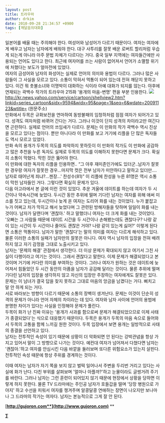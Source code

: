 ```yaml
---
layout: post
title: 트라우마
author: drkim
date: 2010-09-28 21:34:57 +0900
tags: [깨달음의대화]
---
```

  
일본어를 배울 때는 주의해야 한다. 여성어와 남성어가 다르기 때문이다. 여자는 여자에게 배우고 남자는 남자에게 배워야 한다. 대구 사투리를 잘못 배운 로버트 할리처럼 우습게 되는게 아니라 아주 문법 자체가 다르다는 거다. 중국 일부 지역에는 여자들간에만 사용되는 언어도 있다고 한다. 최근에 여자어를 쓰는 사람이 없어져서 언어가 소멸할 위기에 처했다는 보도가 얼마전에 있었다.   
 여자의 금성어와 남자의 화성어는 실제로 언어의 의미와 용법이 다르다. 그러나 많은 사람들이 그 사실을 모르고 있다. 소통이 막혀서 먹통이 되어 있는데 전혀 깨닫지 못하고 있다. 이건 뭐 촛불소녀와 이명박이 대화하는 식이라 아예 대화가 되지를 않는다. 야후에 연재되는 곽백수 작가의 트라우마 215화 '용개의 마음-변명' 편을 부분 인용한다.   ![](http://gujoron.com/xe//files/attach/images/198/898/115/20100920080944702673239.jpg)   
 http://kr.news.yahoo.com/service/cartoon/shellview2.htm?linkid=series_cartoon&sidx=9594&widx=95&page=1&seq=6&wdate=20091123&wtitle= (원문주소)   
 만화에서 두목은 규화보전을 연마하여 동방불패의 임청하처럼 점점 여자가 되어가고 있다. 성격도 여자처럼 바뀌어 간다는 거다. 그러나 이것이 단지 성격의 차이라고만 여긴다면 곤란하다. 실제로 언어의 쓰임새가 다르다. 문제는 이 만화의 작가 곽백수 역시 진상을 모르고 있다는 점이다. 뿐만 아니다라 이 만화를 보고 거기에 리플을 단 많은 독자들도 역시 모르고 있었다.    
 만화 속의 용개가 두목의 의도를 파악하지 못하듯이 이 만화의 작가도 이 만화에 공감하고 많은 추천을 누른 독자도 실제로 두목의 의도를 이해하지 못한다면 문제가 크다. 확실히 소통이 막혔다. 막힌 것은 뚫어야 한다.   
 이 만화에 대한 독자의 리플을 인용하면.. “그 야후 재미존인가에도 있더군..남자가 잘못한 경우랑 여자가 잘못한 경우...마지막 컷은 전부 남자가 미안하다고 말하고 있더만....남자로 태어난게 죄냐?...젠장...' 찬성수(81)” 이 리플에 찬성을 누른 81명은 역시 소통이 막힌 남자들인 거다. 그렇다면 확실히 문제가 있다.    
 다음 아고라에서 본 글에 이런 것이 있었다. 추운 겨울에 데이트를 하는데 여자가 두 시간이나 약속시간에 늦었다. 두시간 동안 추위에 떨며 기다린 남자는 여자를 위해 애써 미소를 짓고 있는데, 두시간이나 늦게 온 여자는 도리어 화를 내는 것이었다. 누가 붙잡고 누가 어쩌고 차가 막히고 해서 늦었다며 그 관련된 방해자들을 탓하며 일일이 화를 내는 것이다. 남자가 달랜다며 '괜찮아.' 하고 말했더니 여자는 더 크게 화를 내는 것이었다. '오빠는 그 사람들 때문에 데이트 시간을 두 시간이나 손해봤는데도 괜찮다구? 나랑 같이 있는 시간이 두 시간이나 줄어도 괜찮은 거야? 나랑 같이 있는게 싫어?' 이렇게 된다면 소통은 먹통이다. 남자가 말한 '괜찮다'는 말의 의미를 여자는 다르게 해석하고 있다. 물론 이러한 소통의 실패가 남자만의 잘못은 아니다. 여자 역시 남자의 입장을 전혀 배려하지 않고 자기 감정을 그대로 노출시키고 있다.   
 남자는 '문제의 해결' 관점에서 생각한다. 더 이상 문제가 확대되지 않고 여기서 그친 사실이 다행이라고 여기는 것이다. 그래서 괜찮다고 말한다. 이제 문제가 해결되었다고 본 것이며 거기에 커다란 의미를 부여하는 것이다. 그러나 여자가 원하는 것은 데이트에 늦어져서 힘들었던 두 시간 동안의 아픔을 남자가 공감해 달라는 것이다. 물론 추위에 떨며 기다린 남자의 입장을 생각하지 않고 자신의 입장만 주장하는 여자에게도 잘못은 있다. 문제는 이 남녀가 결국 답을 찾지 못하고 그대로 마음의 앙금을 남겼다는 거다. 삐치고 말 안 하게 되는 거다.   
 서로 바라보는 방향이 다르기 때문에 소통의 장벽이 생겨난다. 문제는 이것이 단순히 성격의 문제가 아니라 언어 자체의 차이라는 데 있다. 여자와 남자 사이에 언어의 용법에 분명한 차이가 있다는 사실을 인정해야 문제가 풀린다.    
 두목이 화가 난 진짜 이유는 '용개가 사과를 함으로써 문제가 해결되었으므로 이제 사태가 종결되었다'는 식으로 대응했기 때문이다. 두목은 용개가 두목의 마음 속으로 들어와서 두목의 고통을 함께 느끼길 원한 것이다. 두목 입장에서 보면 용개는 일방적으로 사태의 종결을 선언하고 있다.    
 남자는 전투적인 속성이 있기 때문에 상황이 더 악화되면 안 된다는 강박관념을 항상 가지고 있어서 말이 그 방향으로 나가는 것이다. 예컨대 여자가 넘어져서 다쳤다면 남자는 '괜찮아.'하고 여자를 안심시킨 다음 바깥을 둘러보며 또다른 위험요소가 있는지 살핀다. 전투적인 속성 때문에 항상 주위를 경계하는 것이다.  
  
   
이때 여자는 남자가 자기 쪽을 보지 않고 벌떡 일어나서 주변을 두리번 거리고 있다는 사실에 화가 난다. 다친 부위를 살펴보며 '얼마나 아플까?'하고 눈물이라도 글썽거려 주기를 바란다. 그러나 남자는 그런 훈련이 되어있지 않기 때문에 현장에서 상황을 당하면 이렇게 하지 못한다. 물론 TV 드라마에는 주인공 남자가 호들갑을 떨며 '당장 병원으로 가야지' 하고 수선을 피워서 여자를 챙겨주며 알콩달콩 연애하는 장면이 나오지만 보나마나 그 드라마의 작가는 여자다. 남자는 본능적으로 그게 잘 안 된다. 





[**http://gujoron.com**](http://www.gujoron.com)** 
**

**∑**